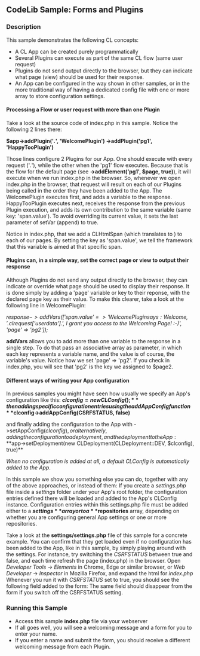 ## CodeLib Sample: Forms and Plugins

### Description

This sample demonstrates the following CL concepts:
- A CL App can be created purely programmatically
- Several Plugins can execute as part of the same CL flow (same user request)
- Plugins do not send output directly to the browser, but they can indicate what page (view) should be used for their
  response.
- An App can be configured in the way shown in other samples, or in the more traditional way of having a dedicated 
  config file with one or more array to store configuration settings.


#### Processing a Flow or user request with more than one Plugin

Take a look at the source code of index.php in this sample.
Notice the following 2 lines there:

**$app->addPlugin('*.*', 'WelcomePlugin')
     ->addPlugin('pg1', 'HappyTooPlugin')**

Those lines configure 2 Plugins for our App. One should execute with every request ('*.*'), while the other when the 'pg1' 
flow executes. Because that is the flow for the default page (see **->addElement('pg1', $page, true)**), it will execute 
when we run index.php in the browser.
So, whenever we open index.php in the browser, that request will result on each of our Plugins being called in the order 
they have been added to the App. The WelcomePlugin executes first, and adds a variable to the response. HappyTooPlugin 
executes next, receives the response from the previous Plugin execution, and adds its own contribution to the same 
variable (same key: 'span.value'). To avoid overriding its current value, it sets the last parameter of setVar (append) 
to true.

Notice in index.php, that we add a CLHtmlSpan (which translates to <span>) to each of our pages. By setting the key as 
'span.value', we tell the framework that this variable is aimed at that specific span.

#### Plugins can, in a simple way, set the correct page or view to output their response

Although Plugins do not send any output directly to the browser, they can indicate or override what page should be used 
to display their response. It is done simply by adding a 'page' variable or key to their reponse, with the declared page 
key as their value. To make this clearer, take a look at the following line in WelcomePlugin:

_$response->addVars(['span.value' => 'WelcomePlugin says: Welcome, '.$clrequest['userdata'].', I grant you access to the Welcoming Page! :-)', 'page' => 'pg2']);_

**addVars** allows you to add more than one variable to the response in a single step. To do that pass an associative array 
as parameter, in which each key represents a variable name, and the value is of course, the variable's value.
Notice how we set 'page' => 'pg2'. If you check in index.php, you will see that 'pg2' is the key we assigned to $page2.

#### Different ways of writing your App configuration

In previous samples you might have seen how usually we specify an App's configuration like this:
**$clconfig = new CLConfig();**
then adding specific configuration entries using the addAppConfig function
**$clconfig->addAppConfig(CSRFSTATUS, false)**

and finally adding the configuration to the App with ->setAppConfig($clconfig), or alternatively, adding the 
configuration to a deployment, and the deployment to the App:
**$app->setDeployment(new CLDeployment(CLDeployment::DEV, $clconfig), true)**

_When no configuration is added at all, a default CLConfig is automatically added to the App_.

In this sample we show you something else you can do, together with any of the above approaches, or instead of them:
If you create a _settings.php_ file inside a _settings_ folder under your App's root folder, the configuration entries 
defined there will be loaded and added to the App's CLConfig instance.
Configuration entries within this settings.php file must be added either to a **$settings** array or to a **$repositories** array, 
depending on whether you are configuring general App settings or one or more repositories.

Take a look at the **settings/settings.php** file of this sample for a concrete example.
You can confirm that they get loaded even if no configuration has been added to the App, like in this sample, by simply 
playing around with the settings.
For instance, try switching the _CSRFSTATUS_ between true and false, and each time refresh the page (index.php) in the browser.
Open _Developer Tools_ -> _Elements_ in Chrome, Edge or similar browser, or _Web Developer_ -> _Inspector_ in Mozilla Firefox, 
and expand the html for _index.php_
Whenever you run it with _CSRFSTATUS_ set to true, you should see the following field added to the form:
**<input name="cl_xsrf_id" value="igucASsSlw55WQF" type="hidden" class="clhtmlinput">**
The same field should disappear from the form if you switch off the CSRFSTATUS setting.

### Running this Sample

- Access this sample **index.php** file via your webserver
- If all goes well, you will see a welcoming message and a form for you to enter your name.
- If you enter a name and submit the form, you should receive a different welcoming message from each Plugin.


